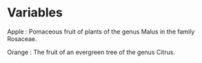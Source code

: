 Variables
====================
Apple
:   Pomaceous fruit of plants of the genus Malus in 
    the family Rosaceae.

Orange
:   The fruit of an evergreen tree of the genus Citrus.

